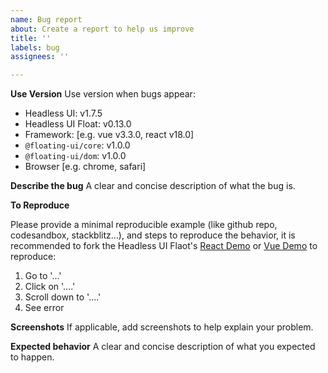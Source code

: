 ```yaml
---
name: Bug report
about: Create a report to help us improve
title: ''
labels: bug
assignees: ''

---
```


<!--

Notice:

Please provide enough information and a minimal reproducible example, otherwise, I will close the issue.

-->

**Use Version**
Use version when bugs appear:
 - Headless UI: v1.7.5
 - Headless UI Float: v0.13.0
 - Framework: [e.g. vue v3.3.0, react v18.0]
 - `@floating-ui/core`: v1.0.0
 - `@floating-ui/dom`: v1.0.0
 - Browser [e.g. chrome, safari]

**Describe the bug**
A clear and concise description of what the bug is.

**To Reproduce**

Please provide a minimal reproducible example (like github repo, codesandbox, stackblitz...), and steps to reproduce the behavior, it is recommended to fork the Headless UI Flaot's [React Demo](https://headlessui-float.vercel.app/react/quick-start.html#online-demo) or [Vue Demo](https://headlessui-float.vercel.app/vue/quick-start.html#online-demo) to reproduce:
1. Go to '...'
2. Click on '....'
3. Scroll down to '....'
4. See error

**Screenshots**
If applicable, add screenshots to help explain your problem.

**Expected behavior**
A clear and concise description of what you expected to happen.
